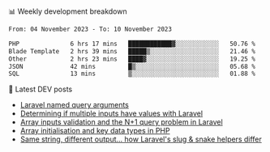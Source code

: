📊 Weekly development breakdown
<!--START_SECTION:waka-->

```txt
From: 04 November 2023 - To: 10 November 2023

PHP              6 hrs 17 mins   ████████████▓░░░░░░░░░░░░   50.76 %
Blade Template   2 hrs 39 mins   █████▒░░░░░░░░░░░░░░░░░░░   21.46 %
Other            2 hrs 23 mins   ████▓░░░░░░░░░░░░░░░░░░░░   19.25 %
JSON             42 mins         █▒░░░░░░░░░░░░░░░░░░░░░░░   05.68 %
SQL              13 mins         ▒░░░░░░░░░░░░░░░░░░░░░░░░   01.88 %
```

<!--END_SECTION:waka-->

📕 Latest DEV posts
<!-- BLOG-POST-LIST:START -->
- [Laravel named query arguments](https://dev.to/michaelvickersuk/laravel-named-query-arguments-28kd)
- [Determining if multiple inputs have values with Laravel](https://dev.to/michaelvickersuk/determining-if-multiple-inputs-have-values-with-laravel-km6)
- [Array inputs validation and the N+1 query problem in Laravel](https://dev.to/michaelvickersuk/array-inputs-validation-and-the-n1-query-problem-in-laravel-2agb)
- [Array initialisation and key data types in PHP](https://dev.to/michaelvickersuk/array-initialisation-and-key-data-types-in-php-1e5b)
- [Same string, different output... how Laravel&#39;s slug &amp; snake helpers differ](https://dev.to/michaelvickersuk/same-string-different-output-how-laravels-slug-snake-helpers-differ-1ccj)
<!-- BLOG-POST-LIST:END -->
